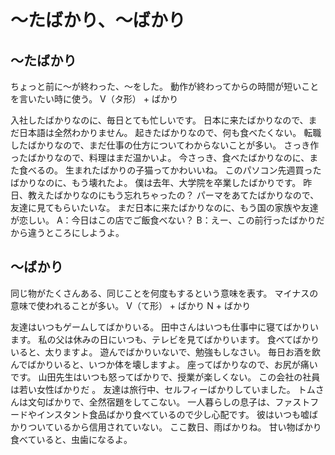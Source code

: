 # 〜たばかり、〜ばかり
## 〜たばかり
ちょっと前に〜が終わった、〜をした。 動作が終わってからの時間が短いことを言いたい時に使う。
V（タ形） + ばかり

入社したばかりなのに、毎日とても忙しいです。
日本に来たばかりなので、まだ日本語は全然わかりません。
起きたばかりなので、何も食べたくない。
転職したばかりなので、まだ仕事の仕方についてわからないことが多い。
さっき作ったばかりなので、料理はまだ温かいよ。
今さっき、食べたばかりなのに、また食べるの。
生まれたばかりの子猫ってかわいいね。
このパソコン先週買ったばかりなのに、もう壊れたよ。
僕は去年、大学院を卒業したばかりです。
昨日、教えたばかりなのにもう忘れちゃったの？
パーマをあてたばかりなので、友達に見てもらいたいな。
まだ日本に来たばかりなのに、もう国の家族や友達が恋しい。
A：今日はこの店でご飯食べない？ B：えー、この前行ったばかりだから違うところにしようよ。

## 〜ばかり
同じ物がたくさんある、同じことを何度もするという意味を表す。 マイナスの意味で使われることが多い。
V（て形） + ばかり N + ばかり

友達はいつもゲームしてばかりいる。
田中さんはいつも仕事中に寝てばかりいます。
私の父は休みの日にいつも、テレビを見てばかりいます。
食べてばかりいると、太りますよ。
遊んでばかりいないで、勉強もしなさい。
毎日お酒を飲んでばかりいると、いつか体を壊しますよ。
座ってばかりなので、お尻が痛いです。
山田先生はいつも怒ってばかりで、授業が楽しくない。
この会社の社員は若い女性ばかりだ 。
友達は旅行中、セルフィーばかりしていました。
トムさんは文句ばかりで、全然宿題をしてこない。
一人暮らしの息子は、ファストフードやインスタント食品ばかり食べているので少し心配です。
彼はいつも嘘ばかりついているから信用されていない。
ここ数日、雨ばかりね。
甘い物ばかり食べていると、虫歯になるよ。